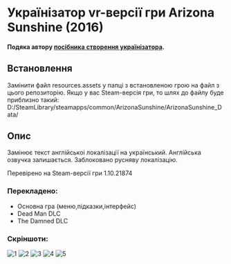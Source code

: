 # Українізатор vr-версії гри Arizona Sunshine (2016)
<h4>Подяка автору <a href="https://ukrainizer.netlify.app/" target="_blank" > посібника створення українізатора</a>.</h4>
<h2>Встановлення</h2>

Замінити файл resources.assets у папці з встановленою грою на файл з цього репозиторію.
Якщо у вас Steam-версія гри, то шлях до файлу буде приблизно такий: D:/SteamLibrary/steamapps/common/ArizonaSunshine/ArizonaSunshine_Data/

<h2>Опис</h2>

<p>Замінює текст англійськоі локалізації на український. Англійська озвучка залишається. Заблоковано русняву локалізацію. </p>
<p>Перевірено на Steam-версії гри 1.10.21874</p>

<h3>Перекладено:</h3>
<ul>
  <li>Основна гра (меню,підказки,інтерфейс)</li>
  <li>Dead Man DLC</li>
  <li>The Damned DLC</li>
</ul>



<h3>Скріншоти:</h3>

![1](https://github.com/LegioAroLocalization/Arizona-Sunshine---Ukrainian/assets/166553147/b92c4ef9-2398-4ed7-b8ef-9ed842ead21b)
![2](https://github.com/LegioAroLocalization/Arizona-Sunshine---Ukrainian/assets/166553147/9ca724d8-f11c-41a4-838b-2bdb179ce912)
![3](https://github.com/LegioAroLocalization/Arizona-Sunshine---Ukrainian/assets/166553147/6652c32b-e2b0-42b0-aac7-64cb723b6eb2)
![4](https://github.com/LegioAroLocalization/Arizona-Sunshine---Ukrainian/assets/166553147/520ba1da-f0f6-4547-a87b-ac9fc232ca6d)
![5](https://github.com/LegioAroLocalization/Arizona-Sunshine---Ukrainian/assets/166553147/5f1b0b32-1a9a-4f2b-a728-7cf1cea3948e)

